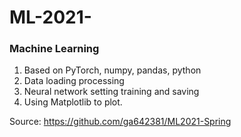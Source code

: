 # ML-2021-
### Machine Learning
1. Based on PyTorch, numpy, pandas, python
2. Data loading processing  
3. Neural network setting training and saving 
4. Using Matplotlib to plot.

Source: https://github.com/ga642381/ML2021-Spring
